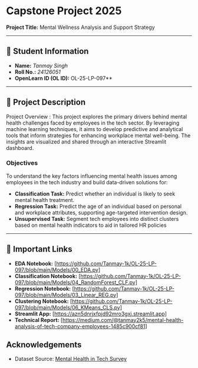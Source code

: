 # Capstone Project 2025  
**Project Title:** Mental Wellness Analysis and Support Strategy  



---

## 🧾 Student Information  
- **Name:** *Tanmay Singh*  
- **Roll No.:** *24126051*  
- **OpenLearn ID (OL ID):** OL-25-LP-097**  

---

## 📝 Project Description  
Project Overview : 
This project explores the primary drivers behind mental health challenges faced by employees in the tech sector. By leveraging machine learning techniques, it aims to develop predictive and analytical tools that inform strategies for enhancing workplace mental well-being. The insights are visualized and shared through an interactive Streamlit dashboard.


### **Objectives**
To understand the key factors influencing mental health issues among employees in the tech industry and
build data-driven solutions for:
- **Classification Task:** Predict whether an individual is likely to seek mental health treatment.
- **Regression Task:** Predict the age of an individual based on personal and workplace attributes, supporting age-targeted intervention design.
- **Unsupervised Task:** Segment tech employees into distinct clusters based on mental health indicators to aid in tailored HR policies
---

## 🔗 Important Links  
- **EDA Notebook:** [https://github.com/Tanmay-1k/OL-25-LP-097/blob/main/Models/00_EDA.py]
- **Classification Notebook:** [https://github.com/Tanmay-1k/OL-25-LP-097/blob/main/Models/04_RandomForest_CLF.py]
- **Regression Notebook:** [https://github.com/Tanmay-1k/OL-25-LP-097/blob/main/Models/03_Linear_REG.py]
- **Clustering Notebook:** [https://github.com/Tanmay-1k/OL-25-LP-097/blob/main/Models/06_KMeans_CLS.py]
- **Streamlit App:** [https://azn5dnrjxfpjd92mro3gxj.streamlit.app]
- **Technical Report:** [https://medium.com/@tanmay2k5/mental-health-analysis-of-tech-company-employees-1485c900cf81]






## Acknowledgements
- Dataset Source: [Mental Health in Tech Survey](https://www.kaggle.com/datasets/osmi/mental-health-in-tech-survey)




